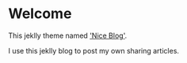Welcome
=======

This jeklly theme named ['Nice Blog'](https://github.com/itisbenjamin/Nice_Blog).

I use this jeklly blog to post my own sharing articles.



